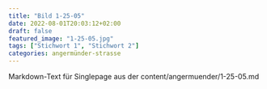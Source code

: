 ```yaml
---
title: "Bild 1-25-05"
date: 2022-08-01T20:03:12+02:00
draft: false
featured_image: "1-25-05.jpg"
tags: ["Stichwort 1", "Stichwort 2"]
categories: angermünder-strasse
---
```



Markdown-Text für Singlepage aus der content/angermuender/1-25-05.md